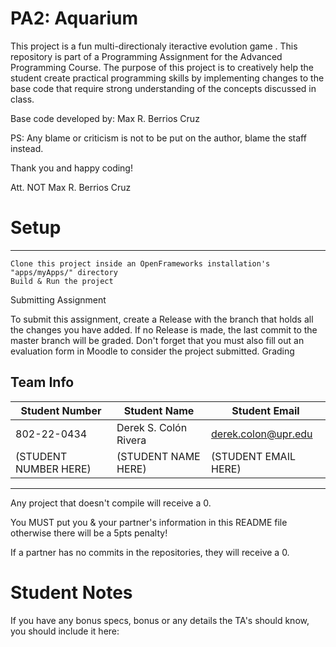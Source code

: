 # PA2: Aquarium

This project is a fun multi-directionaly iteractive evolution game . This repository is part of a Programming Assignment for the Advanced Programming Course. The purpose of this project is to creatively help the student create practical programming skills by implementing changes to the base code that require strong understanding of the concepts discussed in class.

Base code developed by: Max R. Berrios Cruz

PS: Any blame or criticism is not to be put on the author, blame the staff instead.

Thank you and happy coding!

Att. NOT Max R. Berrios Cruz

# Setup
---

    Clone this project inside an OpenFrameworks installation's "apps/myApps/" directory
    Build & Run the project

Submitting Assignment

To submit this assignment, create a Release with the branch that holds all the changes you have added. If no Release is made, the last commit to the master branch will be graded. Don't forget that you must also fill out an evaluation form in Moodle to consider the project submitted.
Grading

## Team Info
| Student Number | Student Name | Student Email |
|-|-|-|
| 802-22-0434 | Derek S. Colón Rivera | derek.colon@upr.edu |
|(STUDENT NUMBER HERE)| (STUDENT NAME HERE)| (STUDENT EMAIL HERE) |

---

Any project that doesn't compile will receive a 0.

You MUST put you & your partner's information in this README file otherwise there will be a 5pts penalty!

If a partner has no commits in the repositories, they will receive a 0.

# Student Notes
If you have any bonus specs, bonus or any details the TA's should know, you should include it here: